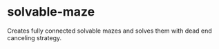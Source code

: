 # solvable-maze
Creates fully connected solvable mazes and solves them with dead end canceling strategy. 
